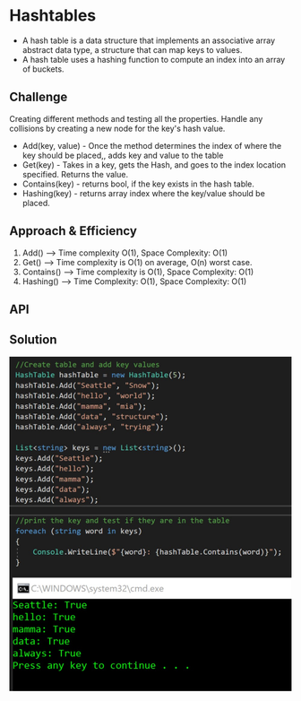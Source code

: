 # Hashtables
- A hash table is a data structure that implements an associative array abstract data type, a structure that can map keys to values. 
- A hash table uses a hashing function to compute an index into an array of buckets.

## Challenge
Creating different methods and testing all the properties. 
Handle any collisions by creating a new node for the key's hash value.
* Add(key, value) - Once the method determines the index of where the key should be placed,, adds key and value to the table
* Get(key) - Takes in a key, gets the Hash, and goes to the index location specified. Returns the value.
* Contains(key) - returns bool, if the key exists in the hash table.
* Hashing(key) - returns array index where the key/value should be placed.

## Approach & Efficiency
1. Add() --> Time complexity O(1), Space Complexity: O(1)
2. Get() --> Time complexity is O(1) on average, O(n) worst case.
3. Contains() --> Time complexity is O(1), Space Complexity: O(1) 
4. Hashing() --> Time Complexity: O(1), Space Complexity: O(1)

## API
<!-- Description of each method publicly available in each of your hashtable -->

## Solution
![Program test](/Assets/hashtable1.jpg)